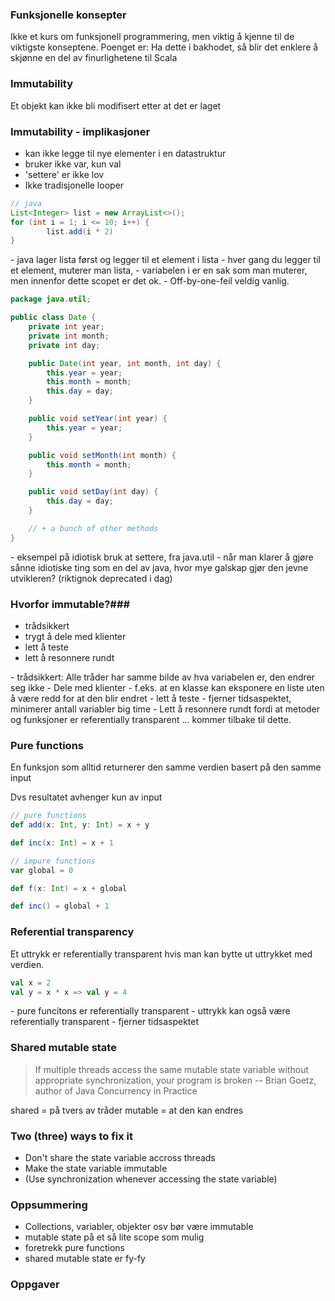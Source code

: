 ### Funksjonelle konsepter ###
<aside class='notes'>
  Ikke et kurs om funksjonell programmering, men viktig å kjenne til de
  viktigste konseptene.
  Poenget er: Ha dette i bakhodet, så blir det enklere å skjønne en del
  av finurlighetene til Scala
</aside>



### Immutability ###
Et objekt kan ikke bli modifisert etter at det er laget



### Immutability - implikasjoner ###
- kan ikke legge til nye elementer i en datastruktur
- bruker ikke var, kun val
- 'settere' er ikke lov
- Ikke tradisjonelle looper



```java
// java
List<Integer> list = new ArrayList<>();
for (int i = 1; i <= 10; i++) {
        list.add(i * 2)
}
```
<aside class='notes'>
    - java lager lista først og legger til et element i lista
    - hver gang du legger til et element, muterer man lista,
    - variabelen i er en sak som man muterer, men innenfor dette scopet er det ok.
    - Off-by-one-feil veldig vanlig.
</aside>



```java
package java.util;

public class Date {
    private int year;
    private int month;
    private int day;

    public Date(int year, int month, int day) {
        this.year = year;
        this.month = month;
        this.day = day;
    }

    public void setYear(int year) {
        this.year = year;
    }

    public void setMonth(int month) {
        this.month = month;
    }

    public void setDay(int day) {
        this.day = day;
    }

    // + a bunch of other methods
}
```
<aside class='notes'>
    - eksempel på idiotisk bruk at settere, fra java.util
    - når man klarer å gjøre sånne idiotiske ting som en del av java,
      hvor mye galskap gjør den jevne utvikleren?
    (riktignok deprecated i dag)
</aside>



### Hvorfor immutable?###
- trådsikkert
- trygt å dele med klienter
- lett å teste
- lett å resonnere rundt
<aside class='notes'>
 - trådsikkert: Alle tråder har samme bilde av hva variabelen er, den endrer seg ikke
 - Dele med klienter - f.eks. at en klasse kan eksponere en liste uten å være redd for at den blir endret
 - lett å teste - fjerner tidsaspektet, minimerer antall variabler big time
 - Lett å resonnere rundt fordi at metoder og funksjoner er referentially transparent
   ... kommer tilbake til dette.
</aside>



### Pure functions ###
En funksjon som alltid returnerer den samme verdien basert på den samme input
<aside class='notes'>
    Dvs resultatet avhenger kun av input
</aside>



```scala
// pure functions
def add(x: Int, y: Int) = x + y

def inc(x: Int) = x + 1

```



```scala
// impure functions
var global = 0

def f(x: Int) = x + global

def inc() = global + 1
```



### Referential transparency ###
Et uttrykk er referentially transparent hvis man kan
bytte ut uttrykket med verdien.




```scala
val x = 2
val y = x * x => val y = 4
```
<aside class='notes'>
    - pure funcitons er referentially transparent
    - uttrykk kan også være referentially transparent
    - fjerner tidsaspektet
</aside>



### Shared mutable state ###
> If multiple threads access the same mutable state variable without
> appropriate synchronization, your program is broken
> -- Brian Goetz, author of Java Concurrency in Practice
<aside class='notes'>
    shared = på tvers av tråder
    mutable = at den kan endres
</aside>



### Two (three) ways to fix it ###
* Don't share the state variable accross threads
* Make the state variable immutable
* (Use synchronization whenever accessing the state variable)



### Oppsummering ###
- Collections, variabler, objekter osv bør være immutable
- mutable state på et så lite scope som mulig
- foretrekk pure functions
- shared mutable state er fy-fy



### Oppgaver ###
